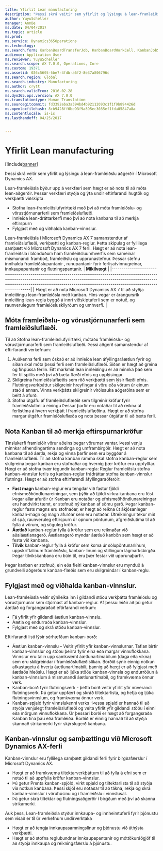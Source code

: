 ```yaml
---
title: Yfirlit Lean manufacturing
description: "Þessi skrá veitir sem yfirlit og lýsingu á lean-framleiðslu aðgerðir í Microsoft Dynamics AX."
author: YuyuScheller
manager: AnnBe
ms.date: 04/04/2017
ms.topic: article
ms.prod: 
ms.service: Dynamics365Operations
ms.technology: 
ms.search.form: KanbanBoardTransferJob, KanbanBoardWorkCell, KanbanJobSchedulingListPage, LeanProductionFlow
audience: Application User
ms.reviewer: YuyuScheller
ms.search.scope: AX 7.0.0, Operations, Core
ms.custom: 19371
ms.assetid: 026c5605-6be7-4fdb-a6f2-8e37a806796c
ms.search.region: Global
ms.search.industry: Manufacturing
ms.author: crytt
ms.search.validFrom: 2016-02-28
ms.dyn365.ops.version: AX 7.0.0
ms.translationtype: Human Translation
ms.sourcegitcommit: fd3392eba3a394bd4b92112093c1f1f9b894426d
ms.openlocfilehash: 8cb9428ff6be93f9a395ec3085ef1fda05847a8a
ms.contentlocale: is-is
ms.lasthandoff: 04/25/2017


---
```


# <a name="lean-manufacturing-overview"></a>Yfirlit Lean manufacturing

[!include[banner](../includes/banner.md)]


Þessi skrá veitir sem yfirlit og lýsingu á lean-framleiðslu aðgerðir í Microsoft Dynamics AX.

Lean-framleiðsla býður upp á verkfæri sem hægt er að nota til að móta lean-aðgerðir. Þessar verkfæri styðja og ýta undir eftirfarandi hugtök og verkþætti viðskipta:
-   Stofna lean-framleiðslufyrirtæki með því að móta framleiðslu- og vörustjórnunarferli sem framleiðsluflæði.
-   Innleiða lean-dráttarkerfi með því að nota kanbana til að merkja eftirspurn
-   Fylgjast með og viðhalda kanban-vinnslur.

Lean-framleiðsla í Microsoft Dynamics AX 7 samanstendur af framleiðsluflæði, verkþætti og kanban-reglur. Þetta skipulag er fyllilega samþætt við Microsoft Dynamics AX 7 ferli. Hægt er að nota lean-framleiðsla í blönduðum ham framleiðsluumhverfis sem sameinar mismunandi framboð, framleiðslu og upprunastefnur. Þessar stefnu innihalda framleiðslupantanir , runupantanir fyrir ferlisatvinnugreinar, innkaupapantanir og flutningspantanir.
| **Mikilvægt**                                                                                                                                                                                                                                                                |
|------------------------------------------------------------------------------------------------------------------------------------------------------------------------------------------------------------------------------------------------------------------------------|
| Hægt er að nota Microsoft Dynamics AX 7 til að styðja innleiðingu lean-framleiðsla með kanban. Hins vegar er árangursrík innleiðing lean-regla byggð á innri viðskiptaferli sem er notuð, og raunverulegum framleiðsluskilyrðum og umhverfi. |

## <a name="modeling-manufacturing-and-logistics-processes-as-production-flows"></a>Móta framleiðslu- og vörustjórnunarferli sem framleiðsluflæði.
Til að Stofna lean-framleiðslufyrirtæki, mótaðu framleiðslu- og vörustjórnunarferli sem framleiðsluflæði. Þessi aðgerð samanstendur af eftirfarandi verkefnum:
1.  Auðkenna ferli sem óskað er að innleiða lean áfyllingaráætlun fyrir og síðan skal móta þessi ferli sem framleiðsluflæði. Síðan er hægt að greina og fínpússa ferlin. Eitt markmið lean innleiðingu er að minnka það sem fer til spillis með því að bæta flæði efnis og upplýsingar.
2.  Skilgreina framleiðsluflæðis sem röð verkþætti sem lýsir flæði efnis. Flutningsverkþáttur skilgreinir hreyfingar á vöru eða vörum úr einum stað á annan. Vinna verkþátts skilgreinir virðisauka aðgerðina sem er beitt á afurð.
3.  Stofna útgáfu af framleiðsluflæðið sem tilgreinir kröfur fyrir framleiðslutími á einingu Þessar þarfir eru notaðar til að reikna út ferlistíma á hvern verkþátt í framleiðsluflæðinu. Hægt er að stofna margar útgáfur framleiðsluflæða og nota þessar útgáfur til að bæta ferli.

## <a name="using-kanbans-to-signal-demand-requirements"></a> Nota Kanban til að merkja eftirspurnarkröfur
Tínslukerfi framleiðir vörur aðeins þegar vörurnar vantar. Þessi venju minnkar afhendingartíma sendinga og umframbirgðir. Hægt er að nota kanbana til að áætla, rekja og vinna þarfir sem eru byggðar á framleiðsluflæði. Til að stofna kanban ramma skal stofna kanban-reglur sem skilgreina þegar kanban eru stofnaðar og hvernig þær kröfur eru uppfylltar. Hægt er að stofna tvær tegundir kanban-regla: Reglur framleiðslu stofna kanban-vinnslur ferlis og kanban-reglur frádráttar stofna kanban-vinnslur flutnings. Hægt er að stofna eftirfarandi áfyllingaraðferðir:
-   **Fast magn** kanban-reglur eru tengdar við fastur fjöldi efnismeðhöndlunareiningar, sem þýðir að fjöldi virkra kanbana eru föst. Þegar allar afurðir úr Kanban eru notaðar og efnismeðhöndlunareiningar eru handvirkt tæmt, er stofnuð ný kanban af sömu gerð. Þegar kanban-reglur fasts magns eru stofnaðar, er hægt að reikna út ákjósanlegar kanban-magn og magn afurðar sem eru notaðar. Útreikningur tekur mið af spá, raunveruleg eftirspurn úr opnum pöntunum, afgreiðslutíma til að fylla á vörum, og söguleg kröfur.
-   **Áætlað** kanban-reglur fylla á kröfur sem eru reiknaðar við aðaláætlanagerð. Áætlanagerð myndar áætluð kanbön sem hægt er að festa við kanbana.
-   **Tilvik** kanban-reglur fylla á kröfur sem koma úr sölupöntunarlínum, uppskriftalínum framleiðslu, kanban-línum og stillingum lágmarksbirgða. Þegar tilvikskanbana eru búin til, eru þær festar við upprunaþarfir.

Þegar kanban er stofnuð, ein eða fleiri kanban-vinnslur eru mynduð á grundvelli aðgerðum kanban-flæðis sem eru skilgreindar í kanban-reglu.

## <a name="monitoring-and-maintaining-kanban-jobs"></a>Fylgjast með og viðhalda kanban-vinnslur.
Lean-framleiðsla veitir sýnileika inn í gildandi stöðu verkþátta framleiðslu og vörustjórnunar sem stjórnast af kanban-reglur. Af þessu leiðir að þú getur áætlað og forgangsraðað eftirfarandi verkum:

-   Fá yfirlit yfir gildandi áætlun kanban-vinnslu.
-   Áætla og endurraða kanban-vinnslur.
-   Fylgjast með og skrá stöðu kanban-vinnslur.

Eftirfarandi listi lýsir sérhæfðum kanban-borð:
-   Áætlun kanban-vinnslu – Veitir yfirlit yfir kanban-vinnslurnar. Taflan birtir kanban-vinnslur og stöðu þeirra fyrir eina eða margar vinnuflokkana. Vinnslur eru talin upp samkvæmt áætlunartímabilum (daga eða vikna) sem eru skilgreindar í framleiðsluflæðislíkan. Borðið sýnir einnig notkun afkastagetu á hverju áætlunartímabili, þannig að hægt er að fylgjast með áætlaða hleðslu. Hægt er að ljúka stöðu kanban-vinnsla og endurröðun á kanban-vinnslum á mismunandi áætlunartímabil, og framkvæma önnur verk.
-   Kanban-borð fyrir flutningsverk - þetta borð veitir yfirlit yfir núverandi flutningsverk. Þú getur uppfært og skráð tiltektarlista, og hefja og ljúka flutningsvinnslum, og framkvæma önnur verk.
-   Kanban-spjald fyrir vinnslukenni verks -Þessa spjald er hannað til að styðja venjulegt framleiðsluflæði og veita yfirlit yfir gildandi stöðu í einni eða mörgum vinnuflokkana. Úr þessari borði er hægt að forgangsraða Kanban tína þau eða framleiða. Borðið er einnig hannað til að styðja skannað strikamerki fyrir skýrslugerð kanbana.

## <a name="kanban-jobs-and-integration-with-microsoft-dynamics-ax-processes"></a>Kanban-vinnslur og samþættingu við Microsoft Dynamics AX-ferli
Kanban-vinnslur eru fyllilega samþætt gildandi ferli fyrir birgðafærslur í Microsoft Dynamics AX.
-   Hægt er að framkvæma tiltektarverkþáttum til að fylla á efni sem er notuð til að uppfylla kröfur kanban-vinnslur.
-   Þú getur Prenta kanban-spjöld, virkt spjald og tiltektarlista til að styðja við notkun kanbana. Þessi skjöl eru notaðar til að tákna, rekja og skrá kanban-vinnslur í vöruhúsinu og í framleiðslu í vinnslusal.
-   Þú getur skrá tiltektar og flutningsaðgerðir í birgðum með því að skanna strikamerki.

Auk þess, Lean-framleiðsla styður innkaupa- og innheimtuferli fyrir þjónustu sem vísað er til úr verkefnum undirverktaka
-   Hægt er að tengja innkaupasamningslínur og þjónustu við úthýsta verkþætti.
-   Hægt er að stofna reglubundnar innkaupapantanir og móttökuráðgjöf til að styðja innkaupa og reikningsfærslu á þjónustu.






